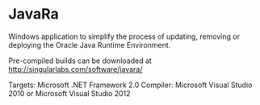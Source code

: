 JavaRa
======

Windows application to simplify the process of updating, removing or deploying the Oracle Java Runtime Environment.

Pre-compiled builds can be downloaded at http://singularlabs.com/software/javara/

Targets: Microsoft .NET Framework 2.0
Compiler: Microsoft Visual Studio 2010 or Microsoft Visual Studio 2012
